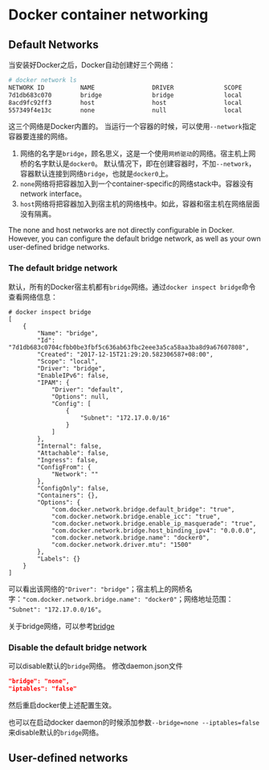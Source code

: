 # Docker container networking
## Default Networks
当安装好Docker之后，Docker自动创建好三个网络：
```sh
# docker network ls
NETWORK ID          NAME                DRIVER              SCOPE
7d1db683c070        bridge              bridge              local
8acd9fc92ff3        host                host                local
557349f4e13c        none                null                local
```
这三个网络是Docker内置的。
当运行一个容器的时候，可以使用`--network`指定容器要连接的网络。

1. 网络的名字是`bridge`，顾名思义，这是一个使用`网桥驱动`的网络。宿主机上网桥的名字默认是`docker0`。
默认情况下，即在创建容器时，不加`--network`，容器默认连接到网络`bridge`，也就是`docker0`上。
2. `none`网络将把容器加入到一个container-specific的网络stack中。容器没有network interface。
3. `host`网络将把容器加入到宿主机的网络栈中。如此，容器和宿主机在网络层面没有隔离。

The none and host networks are not directly configurable in Docker. However, you can configure the default bridge network, as well as your own user-defined bridge networks.

### The default bridge network
默认，所有的Docker宿主机都有`bridge`网络。通过`docker inspect bridge`命令查看网络信息：
```
# docker inspect bridge
[
    {
        "Name": "bridge",
        "Id": "7d1db683c0704cfbb0be3fbf5c636ab63fbc2eee3a5ca58aa3ba8d9a67607808",
        "Created": "2017-12-15T21:29:20.582306587+08:00",
        "Scope": "local",
        "Driver": "bridge",
        "EnableIPv6": false,
        "IPAM": {
            "Driver": "default",
            "Options": null,
            "Config": [
                {
                    "Subnet": "172.17.0.0/16"
                }
            ]
        },
        "Internal": false,
        "Attachable": false,
        "Ingress": false,
        "ConfigFrom": {
            "Network": ""
        },
        "ConfigOnly": false,
        "Containers": {},
        "Options": {
            "com.docker.network.bridge.default_bridge": "true",
            "com.docker.network.bridge.enable_icc": "true",
            "com.docker.network.bridge.enable_ip_masquerade": "true",
            "com.docker.network.bridge.host_binding_ipv4": "0.0.0.0",
            "com.docker.network.bridge.name": "docker0",
            "com.docker.network.driver.mtu": "1500"
        },
        "Labels": {}
    }
]
```
可以看出该网络的`"Driver": "bridge"`；宿主机上的网桥名字：`"com.docker.network.bridge.name": "docker0"`；网络地址范围： `"Subnet": "172.17.0.0/16"`。

关于bridge网络，可以参考[bridge](bridge.md)

### Disable the default bridge network
可以disable默认的`bridge`网络。
修改daemon.json文件
```json
"bridge": "none",
"iptables": "false"
```
然后重启docker使上述配置生效。

也可以在启动docker daemon的时候添加参数`--bridge=none --iptables=false`来disable默认的`bridge`网络。

## User-defined networks





